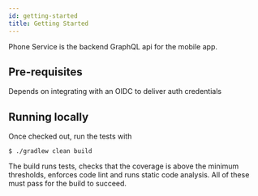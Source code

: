 ```yaml
---
id: getting-started
title: Getting Started
---
```


Phone Service is the backend GraphQL api for the mobile app.

## Pre-requisites

Depends on integrating with an OIDC to deliver auth credentials

## Running locally

Once checked out, run the tests with

```$bash
$ ./gradlew clean build
```

The build runs tests, checks that the coverage is above the minimum thresholds, enforces code lint and runs static
code analysis. All of these must pass for the build to succeed.
